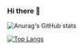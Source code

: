 ### Hi there 👋



![Anurag's GitHub stats](https://github-readme-stats.vercel.app/api?username=imad-elbouhati&count_private=true&show_icons=true&theme=shades-of-purple)


[![Top Langs](https://github-readme-stats.vercel.app/api/top-langs/?username=imad-elbouhati&theme=shades-of-purple)](https://github.com/imad-elbouhati)

